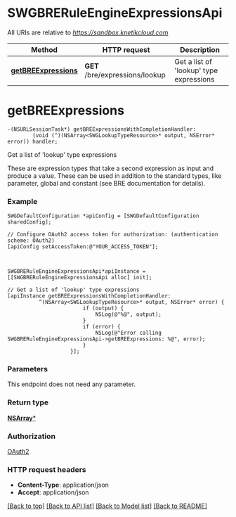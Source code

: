 # SWGBRERuleEngineExpressionsApi

All URIs are relative to *https://sandbox.knetikcloud.com*

Method | HTTP request | Description
------------- | ------------- | -------------
[**getBREExpressions**](SWGBRERuleEngineExpressionsApi.md#getbreexpressions) | **GET** /bre/expressions/lookup | Get a list of &#39;lookup&#39; type expressions


# **getBREExpressions**
```objc
-(NSURLSessionTask*) getBREExpressionsWithCompletionHandler: 
        (void (^)(NSArray<SWGLookupTypeResource>* output, NSError* error)) handler;
```

Get a list of 'lookup' type expressions

These are expression types that take a second expression as input and produce a value. These can be used in addition to the standard types, like parameter, global and constant (see BRE documentation for details).

### Example 
```objc
SWGDefaultConfiguration *apiConfig = [SWGDefaultConfiguration sharedConfig];

// Configure OAuth2 access token for authorization: (authentication scheme: OAuth2)
[apiConfig setAccessToken:@"YOUR_ACCESS_TOKEN"];



SWGBRERuleEngineExpressionsApi*apiInstance = [[SWGBRERuleEngineExpressionsApi alloc] init];

// Get a list of 'lookup' type expressions
[apiInstance getBREExpressionsWithCompletionHandler: 
          ^(NSArray<SWGLookupTypeResource>* output, NSError* error) {
                        if (output) {
                            NSLog(@"%@", output);
                        }
                        if (error) {
                            NSLog(@"Error calling SWGBRERuleEngineExpressionsApi->getBREExpressions: %@", error);
                        }
                    }];
```

### Parameters
This endpoint does not need any parameter.

### Return type

[**NSArray<SWGLookupTypeResource>***](SWGLookupTypeResource.md)

### Authorization

[OAuth2](../README.md#OAuth2)

### HTTP request headers

 - **Content-Type**: application/json
 - **Accept**: application/json

[[Back to top]](#) [[Back to API list]](../README.md#documentation-for-api-endpoints) [[Back to Model list]](../README.md#documentation-for-models) [[Back to README]](../README.md)

